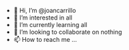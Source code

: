 - 👋 Hi, I’m @joancarrillo
- 👀 I’m interested in all
- 🌱 I’m currently learning all
- 💞️ I’m looking to collaborate on nothing
- 📫 How to reach me ...

<!---
joancarrillo/joancarrillo is a ✨ special ✨ repository because its `README.md` (this file) appears on your GitHub profile.
You can click the Preview link to take a look at your changes.
--->
